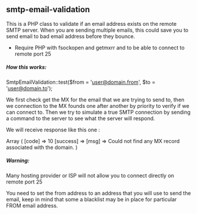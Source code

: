 smtp-email-validation
------------------

This is a PHP class to validate if an email address exists on the remote SMTP server. When you are sending multiple emails, this could save you to send 
email to bad email address before they bounce.

* Require PHP with fsockopen and getmxrr and to be able to connect to remote port 25

##### How this works:

SmtpEmailValidation::test($from = 'user@domain.from', $to = 'user@domain.to');

We first check get the MX for the email that we are trying to send to, then we connection to the MX founds one after another by priority to verify if we can connect to.
Then we try to simulate a true SMTP connection by sending a command to the server to see what the server will respond.

We will receive response like this one :

Array
(
    [code] => 10
    [success] => 
    [msg] => Could not find any MX record associated with the domain.
)


##### Warning:

Many hosting provider or ISP will not allow you to connect directly on remote port 25

You need to set the from address to an address that you will use to send the email, keep in mind that some a blacklist may be in place for particular FROM email address.
